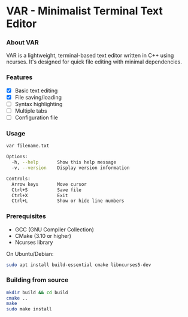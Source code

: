 # VAR - Minimalist Terminal Text Editor

### About VAR

VAR is a lightweight, terminal-based text editor written in C++ using ncurses. It's designed for quick file editing with minimal dependencies.

### Features
- [x] Basic text editing
- [x] File saving/loading
- [ ] Syntax highlighting
- [ ] Multiple tabs
- [ ] Configuration file

### Usage

```bash
var filename.txt
```

```bash
Options:
  -h, --help       Show this help message
  -v, --version    Display version information

Controls:
  Arrow keys       Move cursor
  Ctrl+S           Save file
  Ctrl+X           Exit
  Ctrl+L           Show or hide line numbers
```

### Prerequisites

- GCC (GNU Compiler Collection)
- CMake (3.10 or higher)
- Ncurses library

On Ubuntu/Debian:
```bash
sudo apt install build-essential cmake libncurses5-dev
```

### Building from source
```bash
mkdir build && cd build
cmake ..
make
sudo make install
```